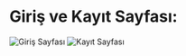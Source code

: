 # Giriş ve Kayıt Sayfası:
![Giriş Sayfası](../frontend/src/images/GirisSayfası.png)
![Kayıt Sayfası](../frontend/src/images/KayıtolSayfası.png)
